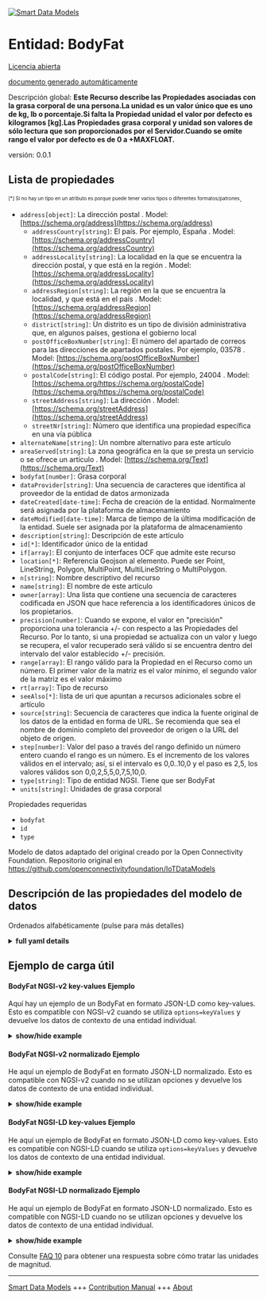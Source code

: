 <!-- 10-Header -->    
[![Smart Data Models](https://smartdatamodels.org/wp-content/uploads/2022/01/SmartDataModels_logo.png "Logo")](https://smartdatamodels.org)    
Entidad: BodyFat    
================<!-- /10-Header -->    
<!-- 15-License -->    
[Licencia abierta](https://github.com/smart-data-models//dataModel.OCF/blob/master/BodyFat/LICENSE.md)    
[documento generado automáticamente](https://docs.google.com/presentation/d/e/2PACX-1vTs-Ng5dIAwkg91oTTUdt8ua7woBXhPnwavZ0FxgR8BsAI_Ek3C5q97Nd94HS8KhP-r_quD4H0fgyt3/pub?start=false&loop=false&delayms=3000#slide=id.gb715ace035_0_60)    
<!-- /15-License -->    
<!-- 20-Description -->    
Descripción global: **Este Recurso describe las Propiedades asociadas con la grasa corporal de una persona.La unidad es un valor único que es uno de kg, lb o porcentaje.Si falta la Propiedad unidad el valor por defecto es kilogramos [kg].Las Propiedades grasa corporal y unidad son valores de sólo lectura que son proporcionados por el Servidor.Cuando se omite rango el valor por defecto es de 0 a +MAXFLOAT.**    
versión: 0.0.1    
<!-- /20-Description -->    
<!-- 30-PropertiesList -->    
## Lista de propiedades    
<sup><sub>[*] Si no hay un tipo en un atributo es porque puede tener varios tipos o diferentes formatos/patrones</sub></sup>.    
- `address[object]`: La dirección postal  . Model: [https://schema.org/address](https://schema.org/address)	- `addressCountry[string]`: El país. Por ejemplo, España  . Model: [https://schema.org/addressCountry](https://schema.org/addressCountry)    
	- `addressLocality[string]`: La localidad en la que se encuentra la dirección postal, y que está en la región  . Model: [https://schema.org/addressLocality](https://schema.org/addressLocality)    
	- `addressRegion[string]`: La región en la que se encuentra la localidad, y que está en el país  . Model: [https://schema.org/addressRegion](https://schema.org/addressRegion)    
	- `district[string]`: Un distrito es un tipo de división administrativa que, en algunos países, gestiona el gobierno local      
	- `postOfficeBoxNumber[string]`: El número del apartado de correos para las direcciones de apartados postales. Por ejemplo, 03578  . Model: [https://schema.org/postOfficeBoxNumber](https://schema.org/postOfficeBoxNumber)    
	- `postalCode[string]`: El código postal. Por ejemplo, 24004  . Model: [https://schema.org/https://schema.org/postalCode](https://schema.org/https://schema.org/postalCode)    
	- `streetAddress[string]`: La dirección  . Model: [https://schema.org/streetAddress](https://schema.org/streetAddress)    
	- `streetNr[string]`: Número que identifica una propiedad específica en una vía pública      
- `alternateName[string]`: Un nombre alternativo para este artículo  - `areaServed[string]`: La zona geográfica en la que se presta un servicio o se ofrece un artículo  . Model: [https://schema.org/Text](https://schema.org/Text)- `bodyfat[number]`: Grasa corporal  - `dataProvider[string]`: Una secuencia de caracteres que identifica al proveedor de la entidad de datos armonizada  - `dateCreated[date-time]`: Fecha de creación de la entidad. Normalmente será asignada por la plataforma de almacenamiento  - `dateModified[date-time]`: Marca de tiempo de la última modificación de la entidad. Suele ser asignada por la plataforma de almacenamiento  - `description[string]`: Descripción de este artículo  - `id[*]`: Identificador único de la entidad  - `if[array]`: El conjunto de interfaces OCF que admite este recurso  - `location[*]`: Referencia Geojson al elemento. Puede ser Point, LineString, Polygon, MultiPoint, MultiLineString o MultiPolygon.  - `n[string]`: Nombre descriptivo del recurso  - `name[string]`: El nombre de este artículo  - `owner[array]`: Una lista que contiene una secuencia de caracteres codificada en JSON que hace referencia a los identificadores únicos de los propietarios.  - `precision[number]`: Cuando se expone, el valor en "precisión" proporciona una tolerancia +/- con respecto a las Propiedades del Recurso. Por lo tanto, si una propiedad se actualiza con un valor y luego se recupera, el valor recuperado será válido si se encuentra dentro del intervalo del valor establecido +/- precisión.  - `range[array]`: El rango válido para la Propiedad en el Recurso como un número. El primer valor de la matriz es el valor mínimo, el segundo valor de la matriz es el valor máximo  - `rt[array]`: Tipo de recurso  - `seeAlso[*]`: lista de uri que apuntan a recursos adicionales sobre el artículo  - `source[string]`: Secuencia de caracteres que indica la fuente original de los datos de la entidad en forma de URL. Se recomienda que sea el nombre de dominio completo del proveedor de origen o la URL del objeto de origen.  - `step[number]`: Valor del paso a través del rango definido un número entero cuando el rango es un número.  Es el incremento de los valores válidos en el intervalo; así, si el intervalo es 0,0..10,0 y el paso es 2,5, los valores válidos son 0,0,2,5,5,0,7,5,10,0.  - `type[string]`: Tipo de entidad NGSI. Tiene que ser BodyFat  - `units[string]`: Unidades de grasa corporal  <!-- /30-PropertiesList -->    
<!-- 35-RequiredProperties -->    
Propiedades requeridas    
- `bodyfat`  - `id`  - `type`  <!-- /35-RequiredProperties -->    
<!-- 40-RequiredProperties -->    
Modelo de datos adaptado del original creado por la Open Connectivity Foundation. Repositorio original en https://github.com/openconnectivityfoundation/IoTDataModels    
<!-- /40-RequiredProperties -->    
<!-- 50-DataModelHeader -->    
## Descripción de las propiedades del modelo de datos    
Ordenados alfabéticamente (pulse para más detalles)    
<!-- /50-DataModelHeader -->    
<!-- 60-ModelYaml -->    
<details><summary><strong>full yaml details</strong></summary>      
```yaml    
BodyFat:      
  description: 'This Resource describes the Properties associated with a person''s body fat.The unit is a single value that is one of kg, lb or percent.If the unit Property is missing the default is kilograms [kg].The bodyfat and unit Properties are read-only values that are provided by the Server.When range is omitted the default is 0 to +MAXFLOAT.'      
  properties:      
    address:      
      description: The mailing address      
      properties:      
        addressCountry:      
          description: 'The country. For example, Spain'      
          type: string      
          x-ngsi:      
            model: https://schema.org/addressCountry      
            type: Property      
        addressLocality:      
          description: 'The locality in which the street address is, and which is in the region'      
          type: string      
          x-ngsi:      
            model: https://schema.org/addressLocality      
            type: Property      
        addressRegion:      
          description: 'The region in which the locality is, and which is in the country'      
          type: string      
          x-ngsi:      
            model: https://schema.org/addressRegion      
            type: Property      
        district:      
          description: 'A district is a type of administrative division that, in some countries, is managed by the local government'      
          type: string      
          x-ngsi:      
            type: Property      
        postOfficeBoxNumber:      
          description: 'The post office box number for PO box addresses. For example, 03578'      
          type: string      
          x-ngsi:      
            model: https://schema.org/postOfficeBoxNumber      
            type: Property      
        postalCode:      
          description: 'The postal code. For example, 24004'      
          type: string      
          x-ngsi:      
            model: https://schema.org/https://schema.org/postalCode      
            type: Property      
        streetAddress:      
          description: The street address      
          type: string      
          x-ngsi:      
            model: https://schema.org/streetAddress      
            type: Property      
        streetNr:      
          description: Number identifying a specific property on a public street      
          type: string      
          x-ngsi:      
            type: Property      
      type: object      
      x-ngsi:      
        model: https://schema.org/address      
        type: Property      
    alternateName:      
      description: An alternative name for this item      
      type: string      
      x-ngsi:      
        type: Property      
    areaServed:      
      description: The geographic area where a service or offered item is provided      
      type: string      
      x-ngsi:      
        model: https://schema.org/Text      
        type: Property      
    bodyfat:      
      description: Body fat      
      minimum: 0.0      
      readOnly: true      
      type: number      
      x-ngsi:      
        type: Property      
    dataProvider:      
      description: A sequence of characters identifying the provider of the harmonised data entity      
      type: string      
      x-ngsi:      
        type: Property      
    dateCreated:      
      description: Entity creation timestamp. This will usually be allocated by the storage platform      
      format: date-time      
      type: string      
      x-ngsi:      
        type: Property      
    dateModified:      
      description: Timestamp of the last modification of the entity. This will usually be allocated by the storage platform      
      format: date-time      
      type: string      
      x-ngsi:      
        type: Property      
    description:      
      description: A description of this item      
      type: string      
      x-ngsi:      
        type: Property      
    id:      
      anyOf:      
        - description: Identifier format of any NGSI entity      
          maxLength: 256      
          minLength: 1      
          pattern: ^[\w\-\.\{\}\$\+\*\[\]`|~^@!,:\\]+$      
          type: string      
          x-ngsi:      
            type: Property      
        - description: Identifier format of any NGSI entity      
          format: uri      
          type: string      
          x-ngsi:      
            type: Property      
      description: Unique identifier of the entity      
      x-ngsi:      
        type: Property      
    if:      
      description: The OCF Interface set supported by this Resource      
      items:      
        enum:      
          - oic.if.s      
          - oic.if.baseline      
        maxLength: 64      
        type: string      
      minItems: 1      
      readOnly: true      
      type: array      
      x-ngsi:      
        type: Property      
    location:      
      description: 'Geojson reference to the item. It can be Point, LineString, Polygon, MultiPoint, MultiLineString or MultiPolygon'      
      oneOf:      
        - description: Geojson reference to the item. Point      
          properties:      
            bbox:      
              items:      
                type: number      
              minItems: 4      
              type: array      
            coordinates:      
              items:      
                type: number      
              minItems: 2      
              type: array      
            type:      
              enum:      
                - Point      
              type: string      
          required:      
            - type      
            - coordinates      
          title: GeoJSON Point      
          type: object      
          x-ngsi:      
            type: GeoProperty      
        - description: Geojson reference to the item. LineString      
          properties:      
            bbox:      
              items:      
                type: number      
              minItems: 4      
              type: array      
            coordinates:      
              items:      
                items:      
                  type: number      
                minItems: 2      
                type: array      
              minItems: 2      
              type: array      
            type:      
              enum:      
                - LineString      
              type: string      
          required:      
            - type      
            - coordinates      
          title: GeoJSON LineString      
          type: object      
          x-ngsi:      
            type: GeoProperty      
        - description: Geojson reference to the item. Polygon      
          properties:      
            bbox:      
              items:      
                type: number      
              minItems: 4      
              type: array      
            coordinates:      
              items:      
                items:      
                  items:      
                    type: number      
                  minItems: 2      
                  type: array      
                minItems: 4      
                type: array      
              type: array      
            type:      
              enum:      
                - Polygon      
              type: string      
          required:      
            - type      
            - coordinates      
          title: GeoJSON Polygon      
          type: object      
          x-ngsi:      
            type: GeoProperty      
        - description: Geojson reference to the item. MultiPoint      
          properties:      
            bbox:      
              items:      
                type: number      
              minItems: 4      
              type: array      
            coordinates:      
              items:      
                items:      
                  type: number      
                minItems: 2      
                type: array      
              type: array      
            type:      
              enum:      
                - MultiPoint      
              type: string      
          required:      
            - type      
            - coordinates      
          title: GeoJSON MultiPoint      
          type: object      
          x-ngsi:      
            type: GeoProperty      
        - description: Geojson reference to the item. MultiLineString      
          properties:      
            bbox:      
              items:      
                type: number      
              minItems: 4      
              type: array      
            coordinates:      
              items:      
                items:      
                  items:      
                    type: number      
                  minItems: 2      
                  type: array      
                minItems: 2      
                type: array      
              type: array      
            type:      
              enum:      
                - MultiLineString      
              type: string      
          required:      
            - type      
            - coordinates      
          title: GeoJSON MultiLineString      
          type: object      
          x-ngsi:      
            type: GeoProperty      
        - description: Geojson reference to the item. MultiLineString      
          properties:      
            bbox:      
              items:      
                type: number      
              minItems: 4      
              type: array      
            coordinates:      
              items:      
                items:      
                  items:      
                    items:      
                      type: number      
                    minItems: 2      
                    type: array      
                  minItems: 4      
                  type: array      
                type: array      
              type: array      
            type:      
              enum:      
                - MultiPolygon      
              type: string      
          required:      
            - type      
            - coordinates      
          title: GeoJSON MultiPolygon      
          type: object      
          x-ngsi:      
            type: GeoProperty      
      x-ngsi:      
        type: GeoProperty      
    n:      
      description: Friendly name of the Resource      
      maxLength: 64      
      readOnly: true      
      type: string      
      x-ngsi:      
        type: Property      
    name:      
      description: The name of this item      
      type: string      
      x-ngsi:      
        type: Property      
    owner:      
      description: A List containing a JSON encoded sequence of characters referencing the unique Ids of the owner(s)      
      items:      
        anyOf:      
          - description: Identifier format of any NGSI entity      
            maxLength: 256      
            minLength: 1      
            pattern: ^[\w\-\.\{\}\$\+\*\[\]`|~^@!,:\\]+$      
            type: string      
            x-ngsi:      
              type: Property      
          - description: Identifier format of any NGSI entity      
            format: uri      
            type: string      
            x-ngsi:      
              type: Property      
        description: Unique identifier of the entity      
        x-ngsi:      
          type: Property      
      type: array      
      x-ngsi:      
        type: Property      
    precision:      
      description: 'When exposed the value in ''precision'' provides a +/- tolerance against the Properties in the Resource. Thus if a Property is UPDATED to a value and that Property then RETRIEVED, the RETRIEVED value is valid if in the range of the set value +/- precision'      
      readOnly: true      
      type: number      
      x-ngsi:      
        type: Property      
    range:      
      description: 'The valid range for the Property in the Resource as a number. The first value in the array is the minimum value, the second value in the array is the maximum value'      
      items:      
        type: number      
      maxItems: 2      
      minItems: 2      
      readOnly: true      
      type: array      
      x-ngsi:      
        type: Property      
    rt:      
      description: Resource Type      
      items:      
        enum:      
          - oic.r.body.fat      
        maxLength: 64      
        type: string      
      minItems: 1      
      readOnly: true      
      type: array      
      uniqueItems: true      
      x-ngsi:      
        type: Property      
    seeAlso:      
      description: list of uri pointing to additional resources about the item      
      oneOf:      
        - items:      
            format: uri      
            type: string      
          minItems: 1      
          type: array      
        - format: uri      
          type: string      
      x-ngsi:      
        type: Property      
    source:      
      description: 'A sequence of characters giving the original source of the entity data as a URL. Recommended to be the fully qualified domain name of the source provider, or the URL to the source object'      
      type: string      
      x-ngsi:      
        type: Property      
    step:      
      description: 'Step value across the defined range an integer when the range is a number.  This is the increment for valid values across the range; so if range is 0.0..10.0 and step is 2.5 then valid values are 0.0,2.5,5.0,7.5,10.0'      
      readOnly: true      
      type: number      
      x-ngsi:      
        type: Property      
    type:      
      description: NGSI entity type. It has to be BodyFat      
      enum:      
        - BodyFat      
      type: string      
      x-ngsi:      
        type: Property      
    units:      
      default: kg      
      description: Body fat units      
      enum:      
        - kg      
        - lb      
        - percent      
      readOnly: true      
      type: string      
      x-ngsi:      
        type: Property      
  required:      
    - bodyfat      
    - id      
    - type      
  type: object      
  x-derived-from: https://raw.githubusercontent.com/openconnectivityfoundation/IoTDataModels/master/BodyFatResURI.swagger.json      
  x-disclaimer: 'Redistribution and use in source and binary forms, with or without modification, are permitted  provided that the license conditions are met. Copyleft (c) 2022 Contributors to Smart Data Models Program'      
  x-license-url: https://github.com/smart-data-models/dataModel.OCF/blob/master/BodyFat/LICENSE.md      
  x-model-schema: https://smart-data-models.github.io/dataModel.OCF/BodyFat/schema.json      
  x-model-tags: OCF      
  x-version: 0.0.1      
```    
</details>      
<!-- /60-ModelYaml -->    
<!-- 70-MiddleNotes -->    
<!-- /70-MiddleNotes -->    
<!-- 80-Examples -->    
## Ejemplo de carga útil    
#### BodyFat NGSI-v2 key-values Ejemplo    
Aquí hay un ejemplo de un BodyFat en formato JSON-LD como key-values. Esto es compatible con NGSI-v2 cuando se utiliza `options=keyValues` y devuelve los datos de contexto de una entidad individual.    
<details><summary><strong>show/hide example</strong></summary>      
```json  
{  
  "id": "urn:ngsi-ld:BodyFat:id:SVXF:83776721",  
  "dateCreated": "2004-10-07T23:47:06Z",  
  "dateModified": "2003-08-03T23:16:37Z",  
  "source": "Million something eight training threat leader employee spend. Floor brother clear light oil again home son",  
  "name": "Sure action population character they for. Answer something here shake he forward population. Final manage these hour ",  
  "alternateName": "Sure cover some operation. Another TV low above ready determine. Participant help begin tax.",  
  "description": "No run though image plant seem. Pass human business sister left.",  
  "dataProvider": "Civil account themselves not share. Lead between coach car event cause. Few book office PM she.",  
  "owner": [  
    "urn:ngsi-ld:BodyFat:items:AJIB:93564199",  
    "urn:ngsi-ld:BodyFat:items:PCKF:02926766"  
  ],  
  "seeAlso": [  
    "urn:ngsi-ld:BodyFat:items:RGZK:83274851"  
  ],  
  "location": {  
    "type": "Point",  
    "coordinates": [  
      -24.056832,  
      76.595722  
    ]  
  },  
  "address": {  
    "streetAddress": "Reduce vote back person enter lose miss. Too us today hope close purpose. Across top join sort television participant special officer.",  
    "addressLocality": "Whom notice view. Perhaps tend cup hundred recently sure animal.",  
    "addressRegion": "Rock technology administration same professor. Example much become certainly. Front magazine environmental mean forget televi",  
    "addressCountry": "Until physical beautiful poor Congress her. Score condition arrive evening. Weight building above house know here.",  
    "postalCode": "Huge interview pattern series simple first. Church understand hospital sell. Tree accept fact music wind area.",  
    "postOfficeBoxNumber": "Truth final military group job view. Recognize cut occur consider store rest.",  
    "streetNr": "Board oth",  
    "district": "For sit edge Democrat Republican question main assume. Firm movie politics it learn add foreign."  
  },  
  "areaServed": "Who six p",  
  "rt": [  
    "oic.r.body.fat"  
  ],  
  "bodyfat": 109.9,  
  "units": "percent",  
  "range": [  
    341.8,  
    526.6  
  ],  
  "step": 673.8,  
  "precision": 887.0,  
  "n": "V",  
  "if": [  
    "oic.if.s"  
  ],  
  "type": "BodyFat"  
}  
```  
</details>    
#### BodyFat NGSI-v2 normalizado Ejemplo    
He aquí un ejemplo de BodyFat en formato JSON-LD normalizado. Esto es compatible con NGSI-v2 cuando no se utilizan opciones y devuelve los datos de contexto de una entidad individual.    
<details><summary><strong>show/hide example</strong></summary>      
```json  
{  
  "id": "urn:ngsi-ld:BodyFat:id:SVXF:83776721",  
  "dateCreated": {  
    "type": "DateTime",  
    "value": "2004-10-07T23:47:06Z"  
  },  
  "dateModified": {  
    "type": "DateTime",  
    "value": "2003-08-03T23:16:37Z"  
  },  
  "source": {  
    "type": "Text",  
    "value": "Million something eight training threat leader employee spend. Floor brother clear light oil again home son"  
  },  
  "name": {  
    "type": "Text",  
    "value": "Sure action population character they for. Answer something here shake he forward population. Final manage these hour "  
  },  
  "alternateName": {  
    "type": "Text",  
    "value": "Sure cover some operation. Another TV low above ready determine. Participant help begin tax."  
  },  
  "description": {  
    "type": "Text",  
    "value": "No run though image plant seem. Pass human business sister left."  
  },  
  "dataProvider": {  
    "type": "Text",  
    "value": "Civil account themselves not share. Lead between coach car event cause. Few book office PM she."  
  },  
  "owner": {  
    "type": "StructuredValue",  
    "value": [  
      "urn:ngsi-ld:BodyFat:items:AJIB:93564199",  
      "urn:ngsi-ld:BodyFat:items:PCKF:02926766"  
    ]  
  },  
  "seeAlso": {  
    "type": "StructuredValue",  
    "value": [  
      "urn:ngsi-ld:BodyFat:items:RGZK:83274851"  
    ]  
  },  
  "location": {  
    "type": "geo:json",  
    "value": {  
      "type": "Point",  
      "coordinates": [  
        -24.056832,  
        76.595722  
      ]  
    }  
  },  
  "address": {  
    "type": "StructuredValue",  
    "value": {  
      "streetAddress": "Reduce vote back person enter lose miss. Too us today hope close purpose. Across top join sort television participant special officer.",  
      "addressLocality": "Whom notice view. Perhaps tend cup hundred recently sure animal.",  
      "addressRegion": "Rock technology administration same professor. Example much become certainly. Front magazine environmental mean forget televi",  
      "addressCountry": "Until physical beautiful poor Congress her. Score condition arrive evening. Weight building above house know here.",  
      "postalCode": "Huge interview pattern series simple first. Church understand hospital sell. Tree accept fact music wind area.",  
      "postOfficeBoxNumber": "Truth final military group job view. Recognize cut occur consider store rest.",  
      "streetNr": "Board oth",  
      "district": "For sit edge Democrat Republican question main assume. Firm movie politics it learn add foreign."  
    }  
  },  
  "areaServed": {  
    "type": "Text",  
    "value": "Who six p"  
  },  
  "rt": {  
    "type": "StructuredValue",  
    "value": [  
      "oic.r.body.fat"  
    ]  
  },  
  "bodyfat": {  
    "type": "Number",  
    "value": 109.9  
  },  
  "units": {  
    "type": "Text",  
    "value": "percent"  
  },  
  "range": {  
    "type": "StructuredValue",  
    "value": [  
      341.8,  
      526.6  
    ]  
  },  
  "step": {  
    "type": "Number",  
    "value": 673.8  
  },  
  "precision": {  
    "type": "Number",  
    "value": 887.0  
  },  
  "n": {  
    "type": "Text",  
    "value": "V"  
  },  
  "if": {  
    "type": "StructuredValue",  
    "value": [  
      "oic.if.s"  
    ]  
  },  
  "type": "BodyFat"  
}  
```  
</details>    
#### BodyFat NGSI-LD key-values Ejemplo    
He aquí un ejemplo de BodyFat en formato JSON-LD como key-values. Esto es compatible con NGSI-LD cuando se utiliza `options=keyValues` y devuelve los datos de contexto de una entidad individual.    
<details><summary><strong>show/hide example</strong></summary>      
```json  
{  
  "id": "urn:ngsi-ld:BodyFat:id:SVXF:83776721",  
  "dateCreated": "2004-10-07T23:47:06Z",  
  "dateModified": "2003-08-03T23:16:37Z",  
  "source": "Million something eight training threat leader employee spend. Floor brother clear light oil again home son",  
  "name": "Sure action population character they for. Answer something here shake he forward population. Final manage these hour ",  
  "alternateName": "Sure cover some operation. Another TV low above ready determine. Participant help begin tax.",  
  "description": "No run though image plant seem. Pass human business sister left.",  
  "dataProvider": "Civil account themselves not share. Lead between coach car event cause. Few book office PM she.",  
  "owner": [  
    "urn:ngsi-ld:BodyFat:items:AJIB:93564199",  
    "urn:ngsi-ld:BodyFat:items:PCKF:02926766"  
  ],  
  "seeAlso": [  
    "urn:ngsi-ld:BodyFat:items:RGZK:83274851"  
  ],  
  "location": {  
    "type": "Point",  
    "coordinates": [  
      -24.056832,  
      76.595722  
    ]  
  },  
  "address": {  
    "streetAddress": "Reduce vote back person enter lose miss. Too us today hope close purpose. Across top join sort television participant special officer.",  
    "addressLocality": "Whom notice view. Perhaps tend cup hundred recently sure animal.",  
    "addressRegion": "Rock technology administration same professor. Example much become certainly. Front magazine environmental mean forget televi",  
    "addressCountry": "Until physical beautiful poor Congress her. Score condition arrive evening. Weight building above house know here.",  
    "postalCode": "Huge interview pattern series simple first. Church understand hospital sell. Tree accept fact music wind area.",  
    "postOfficeBoxNumber": "Truth final military group job view. Recognize cut occur consider store rest.",  
    "streetNr": "Board oth",  
    "district": "For sit edge Democrat Republican question main assume. Firm movie politics it learn add foreign."  
  },  
  "areaServed": "Who six p",  
  "rt": [  
    "oic.r.body.fat"  
  ],  
  "bodyfat": 109.9,  
  "units": "percent",  
  "range": [  
    341.8,  
    526.6  
  ],  
  "step": 673.8,  
  "precision": 887.0,  
  "n": "V",  
  "if": [  
    "oic.if.s"  
  ],  
  "type": "BodyFat",  
  "@context": [  
    "https://smartdatamodels.org/context.jsonld"  
  ]  
}  
```  
</details>    
#### BodyFat NGSI-LD normalizado Ejemplo    
He aquí un ejemplo de BodyFat en formato JSON-LD normalizado. Esto es compatible con NGSI-LD cuando no se utilizan opciones y devuelve los datos de contexto de una entidad individual.    
<details><summary><strong>show/hide example</strong></summary>      
```json  
{  
    "id": "urn:ngsi-ld:BodyFat:id:SVXF:83776721",  
    "dateCreated": {  
        "type": "Property",  
        "value": {  
            "@type": "DateTime",  
            "@value": "2004-10-07T23:47:06Z"  
        }  
    },  
    "dateModified": {  
        "type": "Property",  
        "value": {  
            "@type": "DateTime",  
            "@value": "2003-08-03T23:16:37Z"  
        }  
    },  
    "source": {  
        "type": "Property",  
        "value": "Million something eight training threat leader employee spend. Floor brother clear light oil again home son"  
    },  
    "name": {  
        "type": "Property",  
        "value": "Sure action population character they for. Answer something here shake he forward population. Final manage these hour "  
    },  
    "alternateName": {  
        "type": "Property",  
        "value": "Sure cover some operation. Another TV low above ready determine. Participant help begin tax."  
    },  
    "description": {  
        "type": "Property",  
        "value": "No run though image plant seem. Pass human business sister left."  
    },  
    "dataProvider": {  
        "type": "Property",  
        "value": "Civil account themselves not share. Lead between coach car event cause. Few book office PM she."  
    },  
    "owner": {  
        "type": "Property",  
        "value": [  
            "urn:ngsi-ld:BodyFat:items:AJIB:93564199",  
            "urn:ngsi-ld:BodyFat:items:PCKF:02926766"  
        ]  
    },  
    "seeAlso": {  
        "type": "Property",  
        "value": [  
            "urn:ngsi-ld:BodyFat:items:RGZK:83274851"  
        ]  
    },  
    "location": {  
        "type": "GeoProperty",  
        "value": {  
            "type": "Point",  
            "coordinates": [  
                -24.056832,  
                76.595722  
            ]  
        }  
    },  
    "address": {  
        "type": "Property",  
        "value": {  
            "streetAddress": "Reduce vote back person enter lose miss. Too us today hope close purpose. Across top join sort television participant special officer.",  
            "addressLocality": "Whom notice view. Perhaps tend cup hundred recently sure animal.",  
            "addressRegion": "Rock technology administration same professor. Example much become certainly. Front magazine environmental mean forget televi",  
            "addressCountry": "Until physical beautiful poor Congress her. Score condition arrive evening. Weight building above house know here.",  
            "postalCode": "Huge interview pattern series simple first. Church understand hospital sell. Tree accept fact music wind area.",  
            "postOfficeBoxNumber": "Truth final military group job view. Recognize cut occur consider store rest.",  
            "streetNr": "Board oth",  
            "district": "For sit edge Democrat Republican question main assume. Firm movie politics it learn add foreign."  
        }  
    },  
    "areaServed": {  
        "type": "Property",  
        "value": "Who six p"  
    },  
    "rt": {  
        "type": "Property",  
        "value": [  
            "oic.r.body.fat"  
        ]  
    },  
    "bodyfat": {  
        "type": "Property",  
        "value": 109.9  
    },  
    "units": {  
        "type": "Property",  
        "value": "percent"  
    },  
    "range": {  
        "type": "Property",  
        "value": [  
            341.8,  
            526.6  
        ]  
    },  
    "step": {  
        "type": "Property",  
        "value": 673.8  
    },  
    "precision": {  
        "type": "Property",  
        "value": 887.0  
    },  
    "n": {  
        "type": "Property",  
        "value": "V"  
    },  
    "if": {  
        "type": "Property",  
        "value": [  
            "oic.if.s"  
        ]  
    },  
    "type": "BodyFat",  
    "@context": [  
        "https://smartdatamodels.org/context.jsonld"  
    ]  
}  
```  
</details><!-- /80-Examples -->    
<!-- 90-FooterNotes -->    
<!-- /90-FooterNotes -->    
<!-- 95-Units -->    
Consulte [FAQ 10](https://smartdatamodels.org/index.php/faqs/) para obtener una respuesta sobre cómo tratar las unidades de magnitud.    
<!-- /95-Units -->    
<!-- 97-LastFooter -->    
---    
[Smart Data Models](https://smartdatamodels.org) +++ [Contribution Manual](https://bit.ly/contribution_manual) +++ [About](https://bit.ly/Introduction_SDM)<!-- /97-LastFooter -->    

